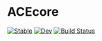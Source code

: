 # ACEcore

[![Stable](https://img.shields.io/badge/docs-stable-blue.svg)](https://ACEsuit.github.io/ACEcore.jl/stable/)
[![Dev](https://img.shields.io/badge/docs-dev-blue.svg)](https://ACEsuit.github.io/ACEcore.jl/dev/)
[![Build Status](https://github.com/ACEsuit/ACEcore.jl/actions/workflows/CI.yml/badge.svg?branch=main)](https://github.com/ACEsuit/ACEcore.jl/actions/workflows/CI.yml?query=branch%3Amain)
